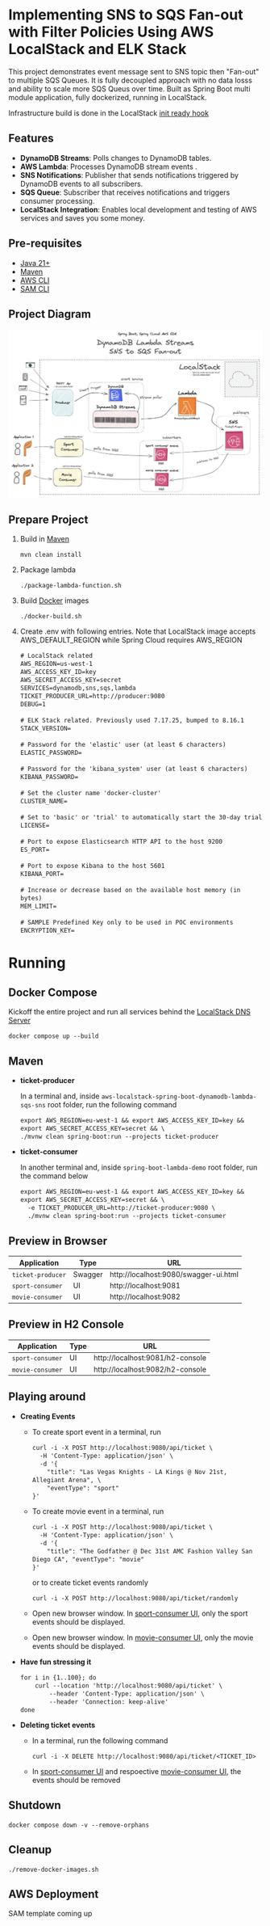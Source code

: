 
# Implementing SNS to SQS Fan-out with Filter Policies Using AWS LocalStack and ELK Stack

This project demonstrates event message sent to SNS topic then "Fan-out" to multiple SQS Queues. It is fully decoupled approach with no data losss and ability to scale more SQS Queus over time. Built as Spring Boot multi module application, fully dockerized, running in LocalStack. 

Infrastructure build is done in the LocalStack [init ready hook](https://docs.localstack.cloud/references/init-hooks/)

## Features  

- **DynamoDB Streams**: Polls changes to DynamoDB tables.  
- **AWS Lambda**: Processes DynamoDB stream events .  
- **SNS Notifications**: Publisher that sends notifications triggered by DynamoDB events to all subscribers.  
- **SQS Queue**: Subscriber that receives notifications and triggers consumer processing.  
- **LocalStack Integration**: Enables local development and testing of AWS services and saves you some money.  


## Pre-requisites
* [Java 21+](https://www.oracle.com/java/technologies/downloads/#java21)
* [Maven](https://maven.apache.org/)
* [AWS CLI](https://aws.amazon.com/cli/)
* [SAM CLI](https://github.com/awslabs/aws-sam-cli)

## Project Diagram
![project-diagram](dynamodb-lambda-function/src/main/resources/static/diagram.jpg)

## Prepare Project


1. Build in [Maven](https://maven.apache.org/)

    ```
    mvn clean install
    ```

2. Package lambda

    ```
    ./package-lambda-function.sh
    ```


3. Build [Docker](https://docs.docker.com/desktop/) images

    ```
    ./docker-build.sh
    ```

4. Create .env with following entries. Note that LocalStack image accepts AWS_DEFAULT_REGION while Spring Cloud requires AWS_REGION

    ```
    # LocalStack related 
    AWS_REGION=us-west-1
    AWS_ACCESS_KEY_ID=key
    AWS_SECRET_ACCESS_KEY=secret
    SERVICES=dynamodb,sns,sqs,lambda
    TICKET_PRODUCER_URL=http://producer:9080
    DEBUG=1

    # ELK Stack related. Previously used 7.17.25, bumped to 8.16.1
    STACK_VERSION=

    # Password for the 'elastic' user (at least 6 characters)
    ELASTIC_PASSWORD=

    # Password for the 'kibana_system' user (at least 6 characters)
    KIBANA_PASSWORD=

    # Set the cluster name 'docker-cluster'
    CLUSTER_NAME=

    # Set to 'basic' or 'trial' to automatically start the 30-day trial
    LICENSE=

    # Port to expose Elasticsearch HTTP API to the host 9200
    ES_PORT=

    # Port to expose Kibana to the host 5601
    KIBANA_PORT=

    # Increase or decrease based on the available host memory (in bytes)
    MEM_LIMIT=

    # SAMPLE Predefined Key only to be used in POC environments
    ENCRYPTION_KEY=
    ```





# Running 

## Docker Compose

Kickoff the entire project and run all services behind the [LocalStack DNS Server](https://blog.localstack.cloud/2024-03-04-making-connecting-to-localstack-easier/) 

```
docker compose up --build
```


## Maven

- **ticket-producer**

  In a terminal and, inside `aws-localstack-spring-boot-dynamodb-lambda-sqs-sns` root folder, run the following command
  ```
  export AWS_REGION=eu-west-1 && export AWS_ACCESS_KEY_ID=key && export AWS_SECRET_ACCESS_KEY=secret && \
  ./mvnw clean spring-boot:run --projects ticket-producer
  ```

- **ticket-consumer**

  In another terminal and, inside `spring-boot-lambda-demo` root folder, run the command below
  ```
  export AWS_REGION=eu-west-1 && export AWS_ACCESS_KEY_ID=key && export AWS_SECRET_ACCESS_KEY=secret && \
    -e TICKET_PRODUCER_URL=http://ticket-producer:9080 \
    ./mvnw clean spring-boot:run --projects ticket-consumer
    ```

## Preview in Browser

| Application     | Type    | URL                                     |
|-----------------|---------|-----------------------------------------|
| `ticket-producer` | Swagger | http://localhost:9080/swagger-ui.html |
| `sport-consumer` | UI      | http://localhost:9081                  |
| `movie-consumer` | UI      | http://localhost:9082                  |

## Preview in H2 Console

| Application     | Type    | URL                                     |
|-----------------|---------|-----------------------------------------|
| `sport-consumer` | UI      | http://localhost:9081/h2-console               |
| `movie-consumer` | UI      | http://localhost:9082/h2-console                  |

## Playing around

- **Creating Events**

  - To create sport event in a terminal, run
    ```
    curl -i -X POST http://localhost:9080/api/ticket \
      -H 'Content-Type: application/json' \
      -d '{
        "title": "Las Vegas Knights - LA Kings @ Nov 21st, Allegiant Arena", \
        "eventType": "sport"
    }'
    ```
  - To create movie event in a terminal, run
    ```
    curl -i -X POST http://localhost:9080/api/ticket \
      -H 'Content-Type: application/json' \
      -d '{
        "title": "The Godfather @ Dec 31st AMC Fashion Valley San Diego CA", "eventType": "movie"
    }'
    ```

    or to create ticket events randomly
    ```
    curl -i -X POST http://localhost:9080/api/ticket/randomly
    ```

  - Open new browser window. In [sport-consumer UI](http://localhost:9081), only the sport events should be displayed.
  - Open new browser window. In [movie-consumer UI](http://localhost:9082), only the movie events should be displayed.

- **Have fun stressing it**

    ```
    for i in {1..100}; do
        curl --location 'http://localhost:9080/api/ticket' \
            --header 'Content-Type: application/json' \
            --header 'Connection: keep-alive'
    done
    ```

- **Deleting ticket events**

  - In a terminal, run the following command
    ```
    curl -i -X DELETE http://localhost:9080/api/ticket/<TICKET_ID>
    ```

  - In [sport-consumer UI](http://localhost:9081) and respoective [movie-consumer UI](http://localhost:9082), the events should be removed

## Shutdown

```
docker compose down -v --remove-orphans
```

## Cleanup

```
./remove-docker-images.sh 
```

## AWS Deployment

SAM template coming up